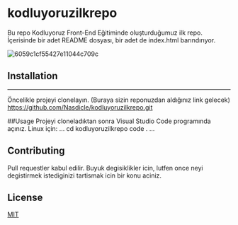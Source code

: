 # kodluyoruzilkrepo
Bu repo Kodluyoruz Front-End Eğitiminde oluşturduğumuz ilk repo. İçerisinde bir adet README dosyası, bir adet de index.html barındırıyor.

![6059c1cf55427e11044c709c](https://user-images.githubusercontent.com/78178470/155208930-2b99aab5-b816-4e1a-bdad-2c3efcc26c6b.jpg)
## Installation
----
Öncelikle projeyi clonelayın. (Buraya sizin reponuzdan aldığınız link gelecek)
https://github.com/Nasdicle/kodluyoruzilkrepo.git

##Usage
Projeyi cloneladıktan sonra Visual Studio Code programında açınız.
Linux için:
...
cd kodluyoruzilkrepo
code .
...
## Contributing
Pull requestler kabul edilir. Buyuk degisiklikler icin, lutfen once neyi degistirmek istediginizi tartismak icin bir konu aciniz.
## License
[MIT](https://choosealicense.com/licenses/mit/)
